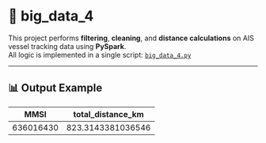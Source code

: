 # 🚢 big_data_4

This project performs **filtering**, **cleaning**, and **distance calculations** on AIS vessel tracking data using **PySpark**.  
All logic is implemented in a single script: [`big_data_4.py`](big_data_4.py)

---

## 📊 Output Example
| MMSI      | total_distance_km   |
|-----------|---------------------|
| 636016430 | 823.3143381036546   |

